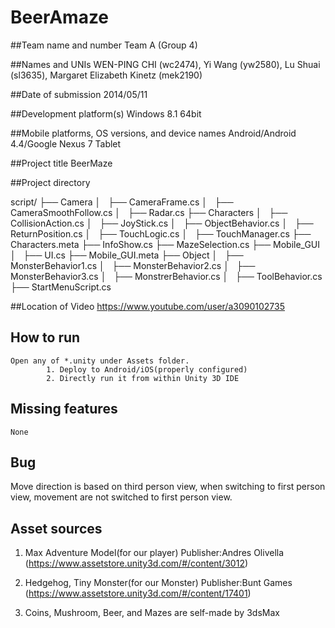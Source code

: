 BeerAmaze
=========

##Team name and number
Team A (Group 4)

##Names and UNIs 
WEN-PING CHI (wc2474), Yi Wang (yw2580), Lu Shuai (sl3635), Margaret Elizabeth Kinetz (mek2190)

##Date of submission
2014/05/11

##Development platform(s)
Windows 8.1 64bit

##Mobile platforms, OS versions, and device names 
Android/Android 4.4/Google Nexus 7 Tablet

##Project title
BeerMaze
   
##Project directory

script/
├── Camera
│   ├── CameraFrame.cs
│   ├── CameraSmoothFollow.cs
│   ├── Radar.cs
├── Characters
│   ├── CollisionAction.cs
│   ├── JoyStick.cs
│   ├── ObjectBehavior.cs
│   ├── ReturnPosition.cs
│   ├── TouchLogic.cs
│   ├── TouchManager.cs
├── Characters.meta
├── InfoShow.cs
├── MazeSelection.cs
├── Mobile_GUI
│   ├── UI.cs
├── Mobile_GUI.meta
├── Object
│   ├── MonsterBehavior1.cs
│   ├── MonsterBehavior2.cs
│   ├── MonsterBehavior3.cs
│   ├── MonstrerBehavior.cs
│   ├── ToolBehavior.cs
├── StartMenuScript.cs

##Location of Video
https://www.youtube.com/user/a3090102735

## How to run
	Open any of *.unity under Assets folder.
			1. Deploy to Android/iOS(properly configured)
			2. Directly run it from within Unity 3D IDE
	
## Missing features
	None


## Bug
Move direction is based on third person view, when switching to first person view, movement are not switched to first person view.


## Asset sources
1. Max Adventure Model(for our player)
   Publisher:Andres Olivella
   (https://www.assetstore.unity3d.com/#/content/3012)
       
2. Hedgehog, Tiny Monster(for our Monster)
   Publisher:Bunt Games
   (https://www.assetstore.unity3d.com/#/content/17401)

3. Coins, Mushroom, Beer, and Mazes are self-made by 3dsMax
